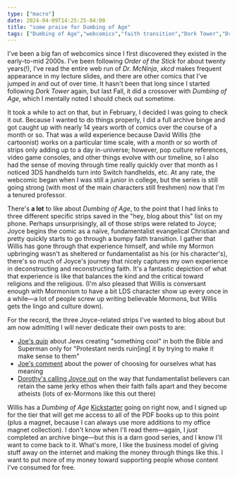 ```yaml
---
type: ["macro"]
date: 2024-04-09T14:25:25-04:00
title: "some praise for Dumbing of Age"
tags: ["Dumbing of Age","webcomics","faith transition","Dork Tower","Dr. McNinja","Order of the Stick","xkcd"]
---
```

I've been a big fan of webcomics since I first discovered they existed in the early-to-mid 2000s. I've been following *Order of the Stick* for about twenty years(!), I've read the entire web run of *Dr. McNinja*, *xkcd* makes frequent appearance in my lecture slides, and there are other comics that I've jumped in and out of over time. It hasn't been that long since I started following *Dork Tower* again, but last Fall, it did a crossover with *Dumbing of Age*, which I mentally noted I should check out sometime.

It took a while to act on that, but in February, I decided I was going to check it out. Because I wanted to do things properly, I did a full archive binge and got caught up with nearly 14 years worth of comics over the course of a month or so. That was a wild experience because David Willis (the cartoonist) works on a particular time scale, with a month or so worth of strips only adding up to a day in-universe; however, pop culture references, video game consoles, and other things evolve with our timeline, so I also had the sense of moving through time really quickly over that month as I noticed 3DS handhelds turn into Switch handhelds, etc. At any rate, the webcomic began when I was still a junior in college, but the series is still going strong (with most of the main characters still freshmen) now that I'm a tenured professor.

There's **a lot** to like about *Dumbing of Age*, to the point that I had links to three different specific strips saved in the "hey, blog about this" list on my phone. Perhaps unsurprisingly, all of those strips were related to Joyce; Joyce begins the comic as a naïve, fundamentalist evangelical Christian and pretty quickly starts to go through a bumpy faith transition. I gather that Willis has gone through that experience himself, and while my Mormon upbringing wasn't as sheltered or fundamentalist as his (or his character's), there's so much of Joyce's journey that nicely captures my own experience in deconstructing and reconstructing faith. It's a fantastic depiction of what that experience is like that balances the kind and the critical toward religions and the religious. (I'm also pleased that Willis is conversant enough with Mormonism to have a bit LDS character show up every once in a while—a lot of people screw up writing believable Mormons, but Willis gets the lingo and culture down). 

For the record, the three Joyce-related strips I've wanted to blog about but am now admitting I will never dedicate their own posts to are:

*  [Joe's quip](https://www.dumbingofage.com/2021/comic/book-11/03-see-you-in-the-funny-page/juveniles/) about Jews creating "something cool" in both the Bible and Superman only for "Protestant nerds ruin[ing[ it by trying to make it make sense to them"
* [Joe's comment](https://www.dumbingofage.com/2021/comic/book-11/05-as-long-as-its-free/speciallymade/) about the power of choosing for ourselves what has meaning
* [Dorothy's calling Joyce out](https://www.dumbingofage.com/2021/comic/book-12/02-ill-leave-you-a-phantom/fixthings/) on the way that fundamentalist believers can retain the same jerky ethos when their faith falls apart and they become atheists (lots of ex-Mormons like this out there)

Willis has a *Dumbing of Age* [Kickstarter](https://www.kickstarter.com/projects/dumbingofage/dumbing-of-age-thirteenth-book-collection) going on right now, and I signed up for the tier that will get me access to all of the PDF books up to this point (plus a magnet, because I can always use more additions to my office magnet collection). I don't know when I'll read them—again, I *just* completed an archive binge—but this is a darn good series, and I know I'll want to come back to it. What's more, I like the business model of giving stuff away on the internet and making the money through things like this. I want to put more of my money toward supporting people whose content I've consumed for free.
